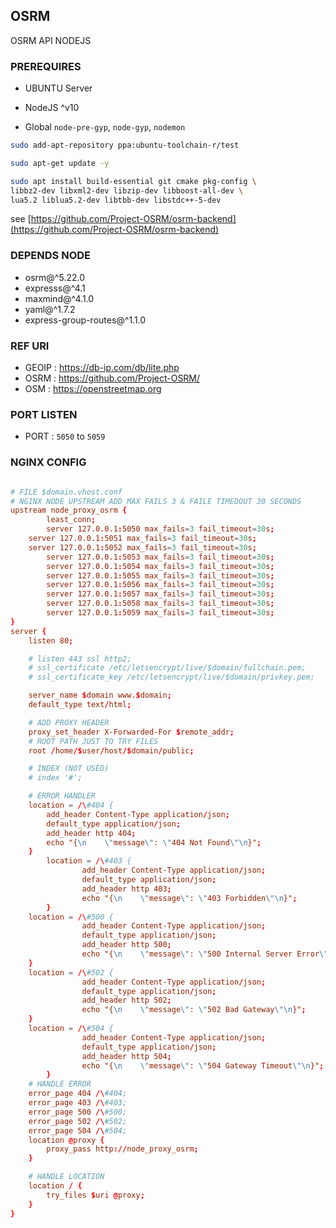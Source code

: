 ## OSRM
OSRM API NODEJS

### PREREQUIRES

- UBUNTU Server

- NodeJS ^v10

- Global `node-pre-gyp`, `node-gyp`, `nodemon`


```bash
sudo add-apt-repository ppa:ubuntu-toolchain-r/test

sudo apt-get update -y

sudo apt install build-essential git cmake pkg-config \
libbz2-dev libxml2-dev libzip-dev libboost-all-dev \
lua5.2 liblua5.2-dev libtbb-dev libstdc++-5-dev

```

see [https://github.com/Project-OSRM/osrm-backend](https://github.com/Project-OSRM/osrm-backend)

### DEPENDS NODE

- osrm@^5.22.0
- expresss@^4.1
- maxmind@^4.1.0
- yaml@^1.7.2
- express-group-routes@^1.1.0

### REF URI

- GEOIP : https://db-ip.com/db/lite.php
- OSRM : https://github.com/Project-OSRM/
- OSM : https://openstreetmap.org


### PORT LISTEN

- PORT : `5050` to `5059`

### NGINX CONFIG


```conf

# FILE $domain.vhost.conf
# NGINX NODE UPSTREAM ADD MAX FAILS 3 & FAILE TIMEDOUT 30 SECONDS
upstream node_proxy_osrm {
        least_conn;
        server 127.0.0.1:5050 max_fails=3 fail_timeout=30s;
	server 127.0.0.1:5051 max_fails=3 fail_timeout=30s;
	server 127.0.0.1:5052 max_fails=3 fail_timeout=30s;
        server 127.0.0.1:5053 max_fails=3 fail_timeout=30s;
        server 127.0.0.1:5054 max_fails=3 fail_timeout=30s;
        server 127.0.0.1:5055 max_fails=3 fail_timeout=30s;
        server 127.0.0.1:5056 max_fails=3 fail_timeout=30s;
        server 127.0.0.1:5057 max_fails=3 fail_timeout=30s;
        server 127.0.0.1:5058 max_fails=3 fail_timeout=30s;
        server 127.0.0.1:5059 max_fails=3 fail_timeout=30s;
}
server {
	listen 80;

	# listen 443 ssl http2;
	# ssl_certificate /etc/letsencrypt/live/$domain/fullchain.pem;
	# ssl_certificate_key /etc/letsencrypt/live/$domain/privkey.pem;

	server_name $domain www.$domain;
	default_type text/html;

	# ADD PROXY HEADER
	proxy_set_header X-Forwarded-For $remote_addr;
	# ROOT PATH JUST TO TRY FILES
	root /home/$user/host/$domain/public;

	# INDEX (NOT USED)
	# index '#';

	# ERROR HANDLER
	location = /\#404 {
		add_header Content-Type application/json;
		default_type application/json;
		add_header http 404;
		echo "{\n    \"message\": \"404 Not Found\"\n}";
	}
        location = /\#403 {
                add_header Content-Type application/json;
                default_type application/json;
                add_header http 403;
                echo "{\n    \"message\": \"403 Forbidden\"\n}";
        }
	location = /\#500 {
                add_header Content-Type application/json;
                default_type application/json;
                add_header http 500;
                echo "{\n    \"message\": \"500 Internal Server Error\"\n}";
	}
	location = /\#502 {
                add_header Content-Type application/json;
                default_type application/json;
                add_header http 502;
                echo "{\n    \"message\": \"502 Bad Gateway\"\n}";
	}
	location = /\#504 {
                add_header Content-Type application/json;
                default_type application/json;
                add_header http 504;
                echo "{\n    \"message\": \"504 Gateway Timeout\"\n}";
        }
	# HANDLE ERROR
	error_page 404 /\#404;
	error_page 403 /\#403;
	error_page 500 /\#500;
	error_page 502 /\#502;
	error_page 504 /\#504;
	location @proxy {
		proxy_pass http://node_proxy_osrm;
	}

	# HANDLE LOCATION
	location / {
		try_files $uri @proxy;
	}
}

```
